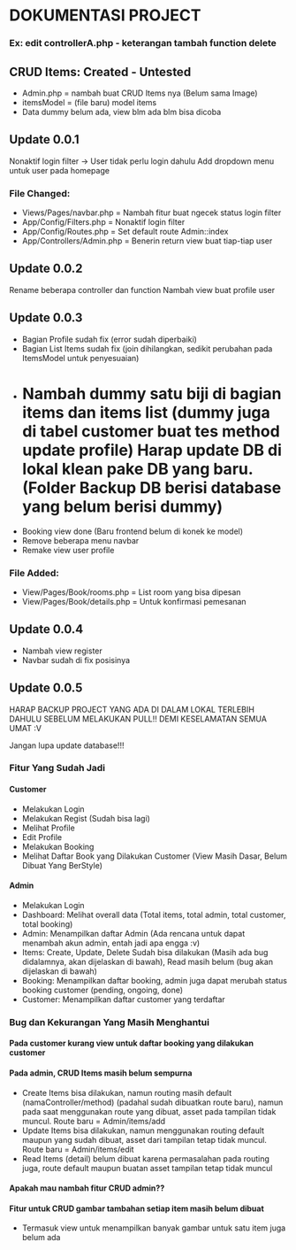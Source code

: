 # DOKUMENTASI PROJECT

### Ex: edit controllerA.php - keterangan tambah function delete

## CRUD Items: Created - Untested

- Admin.php = nambah buat CRUD Items nya (Belum sama Image)
- itemsModel = (file baru) model items
- Data dummy belum ada, view blm ada blm bisa dicoba

## Update 0.0.1

Nonaktif login filter -> User tidak perlu login dahulu
Add dropdown menu untuk user pada homepage

### File Changed:

- Views/Pages/navbar.php = Nambah fitur buat ngecek status login filter
- App/Config/Filters.php = Nonaktif login filter
- App/Config/Routes.php = Set default route Admin::index
- App/Controllers/Admin.php = Benerin return view buat tiap-tiap user

## Update 0.0.2

Rename beberapa controller dan function
Nambah view buat profile user

## Update 0.0.3

- Bagian Profile sudah fix (error sudah diperbaiki)
- Bagian List Items sudah fix (join dihilangkan, sedikit perubahan pada ItemsModel untuk penyesuaian)
- # Nambah dummy satu biji di bagian items dan items list (dummy juga di tabel customer buat tes method update profile) Harap update DB di lokal klean pake DB yang baru. (Folder Backup DB berisi database yang belum berisi dummy)
- Booking view done (Baru frontend belum di konek ke model)
- Remove beberapa menu navbar
- Remake view user profile

### File Added:

- View/Pages/Book/rooms.php = List room yang bisa dipesan
- View/Pages/Book/details.php = Untuk konfirmasi pemesanan

## Update 0.0.4

- Nambah view register
- Navbar sudah di fix posisinya

## Update 0.0.5

HARAP BACKUP PROJECT YANG ADA DI DALAM LOKAL TERLEBIH DAHULU SEBELUM MELAKUKAN PULL!!
DEMI KESELAMATAN SEMUA UMAT :V

Jangan lupa update database!!!

### Fitur Yang Sudah Jadi

#### Customer

- Melakukan Login
- Melakukan Regist (Sudah bisa lagi)
- Melihat Profile
- Edit Profile
- Melakukan Booking
- Melihat Daftar Book yang Dilakukan Customer (View Masih Dasar, Belum Dibuat Yang BerStyle)

#### Admin

- Melakukan Login
- Dashboard: Melihat overall data (Total items, total admin, total customer, total booking)
- Admin: Menampilkan daftar Admin (Ada rencana untuk dapat menambah akun admin, entah jadi apa engga :v)
- Items: Create, Update, Delete Sudah bisa dilakukan (Masih ada bug didalamnya, akan dijelaskan di bawah), Read masih belum (bug akan dijelaskan di bawah)
- Booking: Menampilkan daftar booking, admin juga dapat merubah status booking customer (pending, ongoing, done)
- Customer: Menampilkan daftar customer yang terdaftar

### Bug dan Kekurangan Yang Masih Menghantui

#### Pada customer kurang view untuk daftar booking yang dilakukan customer

#### Pada admin, CRUD Items masih belum sempurna

- Create Items bisa dilakukan, namun routing masih default (namaController/method) (padahal sudah dibuatkan route baru), namun pada saat menggunakan route yang dibuat, asset pada tampilan tidak muncul. Route baru = Admin/items/add
- Update Items bisa dilakukan, namun menggunakan routing default maupun yang sudah dibuat, asset dari tampilan tetap tidak muncul. Route baru = Admin/items/edit
- Read Items (detail) belum dibuat karena permasalahan pada routing juga, route default maupun buatan asset tampilan tetap tidak muncul

#### Apakah mau nambah fitur CRUD admin??

#### Fitur untuk CRUD gambar tambahan setiap item masih belum dibuat

- Termasuk view untuk menampilkan banyak gambar untuk satu item juga belum ada
